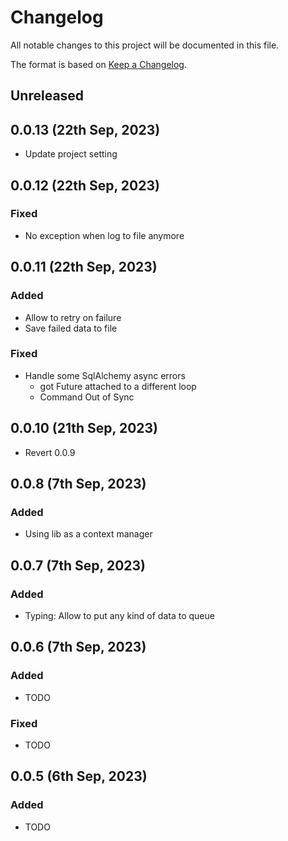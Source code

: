 # Changelog

All notable changes to this project will be documented in this file.

The format is based on [Keep a Changelog](https://keepachangelog.com/en/1.0.0/).

## Unreleased

## 0.0.13 (22th Sep, 2023)

* Update project setting

## 0.0.12 (22th Sep, 2023)

### Fixed

* No exception when log to file anymore

## 0.0.11 (22th Sep, 2023)

### Added

* Allow to retry on failure
* Save failed data to file

### Fixed

* Handle some SqlAlchemy async errors
  * got Future <Future pending> attached to a different loop
  * Command Out of Sync

## 0.0.10 (21th Sep, 2023)

* Revert 0.0.9

## 0.0.8 (7th Sep, 2023)

### Added

* Using lib as a context manager

## 0.0.7 (7th Sep, 2023)

### Added

* Typing: Allow to put any kind of data to queue

## 0.0.6 (7th Sep, 2023)

### Added

* TODO

### Fixed

* TODO

## 0.0.5 (6th Sep, 2023)

### Added

* TODO
